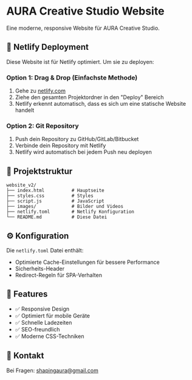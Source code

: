# AURA Creative Studio Website

Eine moderne, responsive Website für AURA Creative Studio.

## 🚀 Netlify Deployment

Diese Website ist für Netlify optimiert. Um sie zu deployen:

### Option 1: Drag & Drop (Einfachste Methode)
1. Gehe zu [netlify.com](https://netlify.com)
2. Ziehe den gesamten Projektordner in den "Deploy" Bereich
3. Netlify erkennt automatisch, dass es sich um eine statische Website handelt

### Option 2: Git Repository
1. Push dein Repository zu GitHub/GitLab/Bitbucket
2. Verbinde dein Repository mit Netlify
3. Netlify wird automatisch bei jedem Push neu deployen

## 📁 Projektstruktur

```
website_v2/
├── index.html          # Hauptseite
├── styles.css          # Styles
├── script.js           # JavaScript
├── images/             # Bilder und Videos
├── netlify.toml        # Netlify Konfiguration
└── README.md           # Diese Datei
```

## ⚙️ Konfiguration

Die `netlify.toml` Datei enthält:
- Optimierte Cache-Einstellungen für bessere Performance
- Sicherheits-Header
- Redirect-Regeln für SPA-Verhalten

## 🎯 Features

- ✅ Responsive Design
- ✅ Optimiert für mobile Geräte
- ✅ Schnelle Ladezeiten
- ✅ SEO-freundlich
- ✅ Moderne CSS-Techniken

## 📧 Kontakt

Bei Fragen: shapingaura@gmail.com 